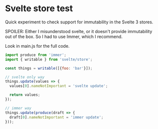 Svelte store test
=================

Quick experiment to check support for immutability in the Svelte 3 stores.

SPOILER: Either I misunderstood svelte, or it doesn't provide immutability out
of the box. So I had to use Immer, which I recommend.

Look in main.js for the full code.

```js
import produce from 'immer';
import { writable } from 'svelte/store';

const things = writable([{foo: 'bar'}]);

// svelte only way
things.update(values => {
  values[0].nameNotImportant = 'svelte update';

  return values;
});

// immer way
things.update(produce(draft => {
  draft[0].nameNotImportant = 'immer update';
}));
```
